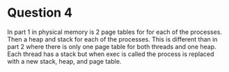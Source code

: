 # Question 4

In part 1 in physical memory is 2 page tables for for each of the processes. Then a heap and stack for each of the processes.
This is different than in part 2 where there is only one page table for both threads and one heap. Each thread has a stack but when exec is called the process is replaced with a new stack, heap, and page table.